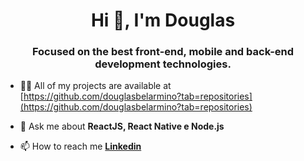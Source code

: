 <h1 align="center">Hi 👋, I'm Douglas</h1>
<h3 align="center">Focused on the best front-end, mobile and back-end development technologies.</h3>

- 👨‍💻 All of my projects are available at [https://github.com/douglasbelarmino?tab=repositories](https://github.com/douglasbelarmino?tab=repositories)

- 💬 Ask me about **ReactJS, React Native e Node.js**

- 📫 How to reach me **[Linkedin](https://linkedin/in/douglas-belarmino)**
